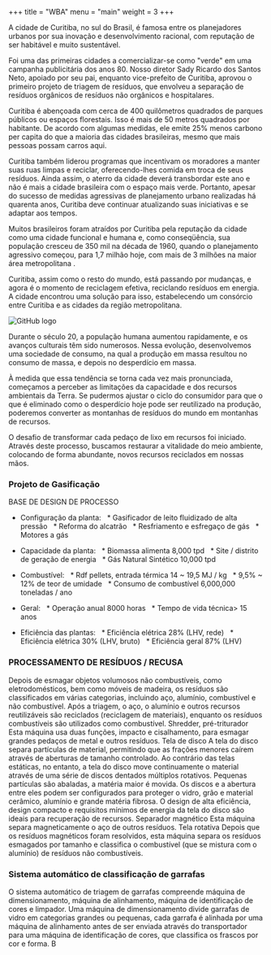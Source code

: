 +++
title = "WBA"
menu = "main"
weight = 3
+++


A cidade de Curitiba, no sul do Brasil, é famosa entre os planejadores urbanos por sua inovação e desenvolvimento racional, com reputação de ser habitável e muito sustentável.

 Foi uma das primeiras cidades a comercializar-se como "verde" em uma campanha publicitária dos anos 80.
Nosso diretor Sady Ricardo dos Santos Neto, apoiado por seu pai, enquanto vice-prefeito de Curitiba, aprovou o primeiro projeto de triagem de resíduos, que envolveu a separação de resíduos orgânicos de resíduos não orgânicos e hospitalares.

Curitiba é abençoada com cerca de 400 quilômetros quadrados de parques públicos ou espaços florestais. Isso é mais de 50 metros quadrados por habitante. De acordo com algumas medidas, ele emite 25% menos carbono per capita do que a maioria das cidades brasileiras, mesmo que mais pessoas possam carros aqui.

Curitiba também liderou programas que incentivam os moradores a manter suas ruas limpas e reciclar, oferecendo-lhes comida em troca de seus resíduos. Ainda assim, o aterro da cidade deverá transbordar este ano e não é mais a cidade brasileira com o espaço mais verde. Portanto, apesar do sucesso de medidas agressivas de planejamento urbano realizadas há quarenta anos, Curitiba deve continuar atualizando suas iniciativas e se adaptar aos tempos.

Muitos brasileiros foram atraídos por Curitiba pela reputação da cidade como uma cidade funcional e humana e, como conseqüência, sua população cresceu de 350 mil na década de 1960, quando o planejamento agressivo começou, para 1,7 milhão hoje, com mais de 3 milhões na maior área metropolitana .

Curitiba, assim como o resto do mundo, está passando por mudanças, e agora é o momento de reciclagem efetiva, reciclando resíduos em energia.
A cidade encontrou uma solução para isso, estabelecendo um consórcio entre Curitiba e as cidades da região metropolitana.

![GitHub logo](/images/Curitibabotanico.jpg)

Durante o século 20, a população humana aumentou rapidamente, e os avanços culturais têm sido numerosos. Nessa evolução, desenvolvemos uma sociedade de consumo, na qual a produção em massa resultou no consumo de massa, e depois no desperdício em massa.

À medida que essa tendência se torna cada vez mais pronunciada, começamos a perceber as limitações da capacidade e dos recursos ambientais da Terra.
Se pudermos ajustar o ciclo do consumidor para que o que é eliminado como o desperdício hoje pode ser reutilizado na produção, poderemos converter as montanhas de resíduos do mundo em montanhas de recursos.

O desafio de transformar cada pedaço de lixo em recursos foi iniciado. Através deste processo, buscamos restaurar a vitalidade do meio ambiente, colocando de forma abundante, novos recursos reciclados em nossas mãos.

### Projeto de Gasificação

BASE DE DESIGN DE PROCESSO

* Configuração da planta:
  * Gasificador de leito fluidizado de alta pressão
  * Reforma do alcatrão
  * Resfriamento e esfregaço de gás
  * Motores a gás

* Capacidade da planta:
  * Biomassa alimenta 8,000 tpd
  * Site / distrito de geração de energia
  * Gás Natural Sintético 10,000 tpd

* Combustível:
  * Rdf pellets, entrada térmica 14 ~ 19,5 MJ / kg
  * 9,5% ~ 12% de teor de umidade
  * Consumo de combustível 6,000,000 toneladas / ano

* Geral:
  * Operação anual 8000 horas
  * Tempo de vida técnica> 15 anos

* Eficiência das plantas:
  * Eficiência elétrica 28% (LHV, rede)
  * Eficiência elétrica 30% (LHV, bruto)
  * Eficiência geral 87% (LHV)





































### PROCESSAMENTO DE RESÍDUOS / RECUSA

Depois de esmagar objetos volumosos não combustíveis, como eletrodomésticos, bem como móveis de madeira, os resíduos são classificados em várias categorias, incluindo aço, alumínio, combustível e não combustível.
Após a triagem, o aço, o alumínio e outros recursos reutilizáveis ​​são reciclados (reciclagem de materiais), enquanto os resíduos combustíveis são utilizados como combustível.
Shredder, pré-triturador
Esta máquina usa duas funções, impacto e cisalhamento, para esmagar grandes pedaços de metal e outros resíduos.
Tela de disco
A tela do disco separa partículas de material, permitindo que as frações menores caírem através de aberturas de tamanho controlado. Ao contrário das telas estáticas, no entanto, a tela do disco move continuamente o material através de uma série de discos dentados múltiplos rotativos. Pequenas partículas são abaladas, a matéria maior é movida. Os discos e a abertura entre eles podem ser configurados para proteger o vidro, grão e material cerâmico, alumínio e grande matéria fibrosa. O design de alta eficiência, design compacto e requisitos mínimos de energia da tela do disco são ideais para recuperação de recursos.
Separador magnético
Esta máquina separa magneticamente o aço de outros resíduos.
Tela rotativa
Depois que os resíduos magnéticos foram resolvidos, esta máquina separa os resíduos esmagados por tamanho e classifica o combustível (que se mistura com o alumínio) de resíduos não combustíveis.






### Sistema automático de classificação de garrafas

O sistema automático de triagem de garrafas compreende máquina de dimensionamento, máquina de alinhamento, máquina de identificação de cores e limpador. Uma máquina de dimensionamento divide garrafas de vidro em categorias grandes ou pequenas, cada garrafa é alinhada por uma máquina de alinhamento antes de ser enviada através do transportador para uma máquina de identificação de cores, que classifica os frascos por cor e forma. B
